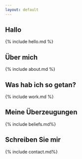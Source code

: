 ```yaml
---
layout: default
---
```


<section class="hello" markdown="1">

## Hallo

{% include hello.md %}
</section>

<section class="about" markdown="1">

## Über mich

{% include about.md %}
</section>

<section class="work" markdown="1">

## Was hab ich so getan?

{% include work.md %}
</section>

<section class="beliefs" markdown="1">

## Meine Überzeugungen

{% include beliefs.md%}
</section>

<section class="contact" markdown="1">

## Schreiben Sie mir

{% include contact.md%}
</section>
